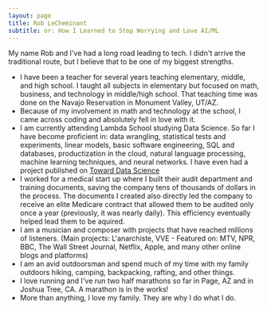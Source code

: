 ```yaml
---
layout: page
title: Rob LeCheminant
subtitle: or: How I Learned to Stop Worrying and Love AI/ML 
---
```


My name Rob and I've had a long road leading to tech. I didn't arrive the traditional route, but I believe that to be one of my biggest strengths. 

- I have been a teacher for several years teaching elementary, middle, and high school. I taught all subjects in elementary but focused on math, business, and technology in middle/high school. That teaching time was done on the Navajo Reservation in Monument Valley, UT/AZ. 
- Because of my involvement in math and technology at the school, I came across coding and absolutely fell in love with it.
- I am currently attending Lambda School studying Data Science. So far I have become proficient in: data wrangling, statistical tests and experiments, linear models, basic software engineering, SQL and databases, productization in the cloud, natural language processing, machine learning techniques, and neural networks. I have even had a project published on [Toward Data Science](https://towardsdatascience.com/can-we-predict-the-outcome-of-pitchfork-music-reviews-3b084d90c18f)
- I worked for a medical start up where I built their audit department and training documents, saving the company tens of thousands of dollars in the process. The documents I created also directly led the company to receive an elite Medicare contract that allowed them to be audited only once a year (previously, it was nearly daily). This efficiency eventually helped lead them to be aquired. 
- I am a musician and composer with projects that have reached millions of listeners. (Main projects: L'anarchiste, VVE - Featured on: MTV, NPR, BBC, The Wall Street Journal, Netflix, Apple, and many other online blogs and platforms)
- I am an avid outdoorsman and spend much of my time with my family outdoors hiking, camping, backpacking, rafting, and other things.
- I love running and I've run two half marathons so far in Page, AZ and in Joshua Tree, CA. A marathon is in the works!
- More than anything, I love my family. They are why I do what I do.
